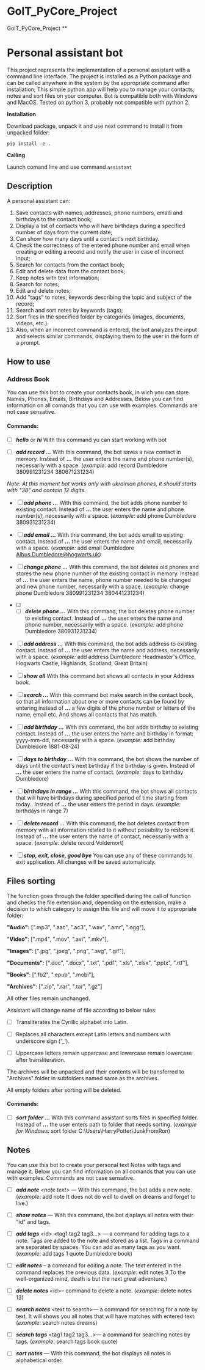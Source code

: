 # GoIT_PyCore_Project

GoIT_PyCore_Project
\*\*

# Personal assistant bot

This project represents the implementation of a personal assistant with a command line interface. The project is installed as a Python package and can be called anywhere in the system by the appropriate command after installation;
This simple python app will help you to manage your contacts, notes and sort files on your computer.
Bot is compatible both with Windows and MacOS.
Tested on python 3, probably not compatible with python 2.

**Installation**

Download package, unpack it and use next command to install it from unpacked folder:

    pip install -e .

**Calling**

Launch comand line and use command `assistant`

## Description

A personal assistant can:

1.  Save contacts with names, addresses, phone numbers, emailі and birthdays to the contact book;
2.  Display a list of contacts who will have birthdays during a specified number of days from the current date;
3.  Can show how many days until a contact's next birthday.
4.  Check the correctness of the entered phone number and email when creating or editing a record and notify the user in case of incorrect input;
5.  Search for contacts from the contact book;
6.  Edit and delete data from the contact book;
7.  Keep notes with text information;
8.  Search for notes;
9.  Edit and delete notes;
10. Add "tags" to notes, keywords describing the topic and subject of the record;
11. Search and sort notes by keywords (tags);
12. Sort files in the specified folder by categories (images, documents, videos, etc.).
13. Also, when an incorrect command is entered, the bot analyzes the input and selects similar commands, displaying them to the user in the form of a prompt.

## How to use

### Address Book

You can use this bot to create your contacts book, in wich you can store Names, Phones, Emails, Birthdays and Addresses.
Below you can find information on all comands that you can use with examples. Commands are not case sensative.

#### Commands:

- [ ] **_hello_** or **_hi_** With this command yu can start working with bot

- [ ] **_add record ..._** With this command, the bot saves a new contact in memory. Instead of **...** the user enters the name and phone number(s), necessarily with a space.
      (_example:_ add record Dumbledore 380991231234 380671231234)

_Note_: _At this moment bot works only with ukrainian phones, it should starts with "38" and contain 12 digits._

- [ ] **_add phone ..._** With this command, the bot adds phone number to existing contact. Instead of **...** the user enters the name and phone number(s), necessarily with a space.
      (_example:_ add phone Dumbledore 380931231234)

- [ ] **_add email ..._** With this command, the bot adds email to existing contact. Instead of **...** the user enters the name and email, necessarily with a space.
      (_example:_ add email Dumbledore Albus.Dumbledore@hogwarts.uk)

- [ ] **_change phone ..._** With this command, the bot deletes old phones and stores the new phone number of the existing contact in memory. Instead of **...** the user enters the name, phone number needed to be changed and new phone number, necessarily with a space.
      (_example:_ change phone Dumbledore 380991231234 380441231234)

- [ ] - [ ] **_delete phone ..._** With this command, the bot deletes phone number to existing contact. Instead of **...** the user enters the name and phone number, necessarily with a space.
        (_example:_ add phone Dumbledore 380931231234)

- [ ] **_add address ..._** With this command, the bot adds address to existing contact. Instead of **...** the user enters the name and address, necessarily with a space.
      (_example:_ add address Dumbledore Headmaster's Office, Hogwarts Castle, Highlands, Scotland, Great Britain)

- [ ] **_show all_** With this command bot shows all contacts in your Address book.

- [ ] **_search ..._** With this command bot make search in the contact book, so that all information about one or more contacts can be found by entering instead of **…** a few digits of the phone number or letters of the name, email etc. And shows all contacts that has match.

- [ ] **_add birthday ..._** With this command, the bot adds birthday to existing contact. Instead of **...** the user enters the name and birthday in format: yyyy-mm-dd, necessarily with a space.
      (_example:_ add birthday Dumbledore 1881-08-24)

- [ ] **_days to birthday ..._** With this command, the bot shows the number of days until the contact's next birthday if the birthday is given. Instead of **...** the user enters the name of contact.
      (_example:_ days to birthday Dumbledore)

- [ ] **_birthdays in range ..._** With this command, the bot shows all contacts that will have birthdays during specified period of time starting from today.. Instead of **...** the user enters the period in days.
      (_example:_ birthdays in range 7)

- [ ] **_delete record ..._** With this command, the bot deletes contact from memory with all information related to it without possibility to restore it. Instead of **...** the user enters the name of contact, necessarily with a space.
      (_example:_ delete record Voldemort)

- [ ] **_stop, exit, close, good bye_** You can use any of these commands to exit application. All changes will be saved automaticaly.

## Files sorting

The function goes through the folder specified during the call of function and checks the file extension and, depending on the extension, make a decision to which category to assign this file and will move it to appropriate folder:

**"Audio":** [".mp3", ".aac", ".ac3", ".wav", ".amr", ".ogg"],

"**Video"**: [".mp4", ".mov", ".avi", ".mkv"],

**"Images"**: [".jpg", ".jpeg", ".png", ".svg", ".gif"],

**"Documents"**: [".doc", ".docx", ".txt", ".pdf", ".xls", ".xlsx", ".pptx", ".rtf"],

**"Books"**: [".fb2", ".epub", ".mobi"],

**"Archives"**: [".zip", ".rar", ".tar", ".gz"]

All other files remain unchanged.

Assistant will change name of file according to below rules:

- [ ] Transliterates the Cyrillic alphabet into Latin.

- [ ] Replaces all characters except Latin letters and numbers with
      underscore sign ('\_').
- [ ] Uppercase letters remain uppercase and lowercase remain lowercase after transliteration.

The archives will be unpacked and their contents will be transferred to "Archives" folder in subfolders named same as the archives.

All empty folders after sorting will be deleted.

#### Commands:

- [ ] **_sort folder ..._** With this command assistant sorts files in specified folder. Instead of **...** the user enters path to folder that needs sorting.
      (_example for Windows:_ sort folder C:\Users\HarryPotter\JunkFromRon)

## Notes

You can use this bot to create your personal text Notes with tags and manage it.
Below you can find information on all comands that you can use with examples. Commands are not case sensative.

- [ ] **_add note_** _<note text\>_ — With this command, the bot adds a new note. (_example_: add note It does not do well to dwell on dreams and forget to live.)
- [ ] **_show notes_** — With this command, the bot displays all notes with their "id" and tags.
- [ ] **_add tags_** <id\> <tag1 tag2 tag3...\> — a command for adding tags to a note. Tags are added to the note and stored as a list. Tags in a command are separated by spaces. You can add as many tags as you want.
      (_example_: add tags 1 quote Dumbledore book)
- [ ] **_edit notes_** <id/> <new note text/> – a command for editing a note. The text entered in the command replaces the previous data.
      (_example_: edit notes 3 To the well-organized mind, death is but the next great adventure.)
- [ ] **_delete notes_** <id\>– command to delete a note.
      (_example_: delete notes 13)

- [ ] **_search notes_** <text to search\>— a command for searching for a note by text. It will shows you all notes that will have matches with entered text.
      (_example_: search notes dreams)

- [ ] **_search tags_** <tag1 tag2 tag3...\>— a command for searching notes by tags.
      (_example_: search tags book quote)

- [ ] **_sort notes_** — With this command, the bot displays all notes in alphabetical order.
